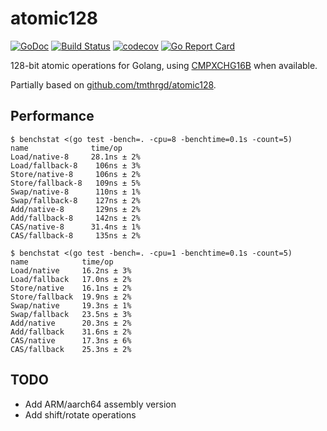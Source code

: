 # atomic128

[![GoDoc](https://godoc.org/github.com/CAFxX/atomic128?status.svg)](https://godoc.org/github.com/CAFxX/atomic128)
[![Build Status](https://github.com/CAFxX/atomic128/actions/workflows/build.yml/badge.svg)](https://github.com/CAFxX/atomic128/actions/workflows/build.yml)
[![codecov](https://codecov.io/gh/CAFxX/atomic128/branch/master/graph/badge.svg?token=03A5UVYW3K)](https://codecov.io/gh/CAFxX/atomic128)
[![Go Report Card](https://goreportcard.com/badge/github.com/CAFxX/atomic128)](https://goreportcard.com/report/github.com/CAFxX/atomic128)

128-bit atomic operations for Golang, using [CMPXCHG16B](http://www.felixcloutier.com/x86/CMPXCHG8B:CMPXCHG16B.html)
when available. 

Partially based on [github.com/tmthrgd/atomic128](https://github.com/tmthrgd/atomic128).

## Performance

```
$ benchstat <(go test -bench=. -cpu=8 -benchtime=0.1s -count=5)
name              time/op
Load/native-8     28.1ns ± 2%
Load/fallback-8    106ns ± 3%
Store/native-8     106ns ± 2%
Store/fallback-8   109ns ± 5%
Swap/native-8      110ns ± 1%
Swap/fallback-8    127ns ± 2%
Add/native-8       129ns ± 2%
Add/fallback-8     142ns ± 2%
CAS/native-8      31.4ns ± 1%
CAS/fallback-8     135ns ± 2%

$ benchstat <(go test -bench=. -cpu=1 -benchtime=0.1s -count=5)
name            time/op
Load/native     16.2ns ± 3%
Load/fallback   17.0ns ± 2%
Store/native    16.1ns ± 2%
Store/fallback  19.9ns ± 2%
Swap/native     19.3ns ± 1%
Swap/fallback   23.5ns ± 3%
Add/native      20.3ns ± 2%
Add/fallback    31.6ns ± 2%
CAS/native      17.3ns ± 6%
CAS/fallback    25.3ns ± 2%
```

## TODO

- Add ARM/aarch64 assembly version
- Add shift/rotate operations
